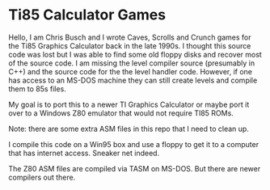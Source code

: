 # Ti85 Calculator Games

Hello, I am Chris Busch and I wrote Caves, Scrolls and Crunch games for the Ti85 Graphics Calculator back in the late 1990s.  I thought this source code was lost but I was able to find some old floppy disks and recover most of the source code. I am missing the level compiler source (presumably in C++) and the source code for the the level handler code.  However, if one has access to an MS-DOS machine they can still create levels and compile them to 85s files.

My goal is to port this to a newer TI Graphics Calculator or maybe port it over to a Windows Z80 emulator that would not require TI85 ROMs.

Note: there are some extra ASM files in this repo that I need to clean up. 

I compile this code on a Win95 box and use a floppy to get it to a computer that has internet access.  Sneaker net indeed.

The Z80 ASM files are compiled via TASM on MS-DOS.  But there are newer compilers out there.
